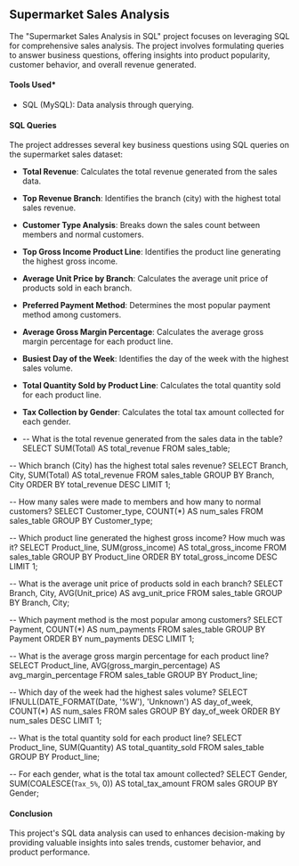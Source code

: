 ## Supermarket Sales Analysis
The "Supermarket Sales Analysis in SQL" project focuses on leveraging SQL for comprehensive sales analysis. The project involves formulating queries to answer business questions, offering insights into product popularity, customer behavior, and overall revenue generated.

#### Tools Used*
- SQL (MySQL): Data analysis through querying.

#### SQL Queries
The project addresses several key business questions using SQL queries on the supermarket sales dataset:
- **Total Revenue**: Calculates the total revenue generated from the sales data.
- **Top Revenue Branch**: Identifies the branch (city) with the highest total sales revenue.
- **Customer Type Analysis**: Breaks down the sales count between members and normal customers.
- **Top Gross Income Product Line**: Identifies the product line generating the highest gross income.
- **Average Unit Price by Branch**: Calculates the average unit price of products sold in each branch.
- **Preferred Payment Method**: Determines the most popular payment method among customers.
- **Average Gross Margin Percentage**: Calculates the average gross margin percentage for each product line.
- **Busiest Day of the Week**: Identifies the day of the week with the highest sales volume.
- **Total Quantity Sold by Product Line**: Calculates the total quantity sold for each product line.
- **Tax Collection by Gender**: Calculates the total tax amount collected for each gender.

- -- What is the total revenue generated from the sales data in the table?
SELECT SUM(Total) AS total_revenue
FROM sales_table;

-- Which branch (City) has the highest total sales revenue?
SELECT Branch, City, SUM(Total) AS total_revenue
FROM sales_table
GROUP BY Branch, City
ORDER BY total_revenue DESC
LIMIT 1;

-- How many sales were made to members and how many to normal customers?
SELECT Customer_type, COUNT(*) AS num_sales
FROM sales_table
GROUP BY Customer_type;

-- Which product line generated the highest gross income? How much was it?
SELECT Product_line, SUM(gross_income) AS total_gross_income
FROM sales_table
GROUP BY Product_line
ORDER BY total_gross_income DESC
LIMIT 1;

-- What is the average unit price of products sold in each branch?
SELECT Branch, City, AVG(Unit_price) AS avg_unit_price
FROM sales_table
GROUP BY Branch, City;

-- Which payment method is the most popular among customers?
SELECT Payment, COUNT(*) AS num_payments
FROM sales_table
GROUP BY Payment
ORDER BY num_payments DESC
LIMIT 1;

-- What is the average gross margin percentage for each product line?
SELECT Product_line, AVG(gross_margin_percentage) AS avg_margin_percentage
FROM sales_table
GROUP BY Product_line;

-- Which day of the week had the highest sales volume?
SELECT IFNULL(DATE_FORMAT(Date, '%W'), 'Unknown') AS day_of_week, COUNT(*) AS num_sales
FROM sales
GROUP BY day_of_week
ORDER BY num_sales DESC
LIMIT 1;

-- What is the total quantity sold for each product line?
SELECT Product_line, SUM(Quantity) AS total_quantity_sold
FROM sales_table
GROUP BY Product_line;

-- For each gender, what is the total tax amount collected?
SELECT Gender, SUM(COALESCE(`Tax_5%`, 0)) AS total_tax_amount
FROM sales
GROUP BY Gender;

#### Conclusion
This project's SQL data analysis can used to enhances decision-making by providing valuable insights into sales trends, customer behavior, and product performance.
